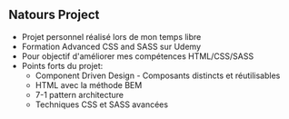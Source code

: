 ## Natours Project

* Projet personnel réalisé lors de mon temps libre
* Formation Advanced CSS and SASS sur Udemy
* Pour objectif d'améliorer mes compétences HTML/CSS/SASS
* Points forts du projet: 
    * Component Driven Design  -  Composants distincts et réutilisables
    * HTML avec la méthode BEM  
    * 7-1 pattern architecture
    * Techniques CSS et SASS avancées 
